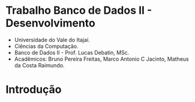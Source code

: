 # Trabalho Banco de Dados II - Desenvolvimento
- Universidade do Vale do Itajaí.
- Ciências da Computação.
- Banco de Dados II - Prof. Lucas Debatin, MSc.
- Acadêmicos: Bruno Pereira Freitas, Marco Antonio C Jacinto, Matheus da Costa Raimundo.

# Introdução

